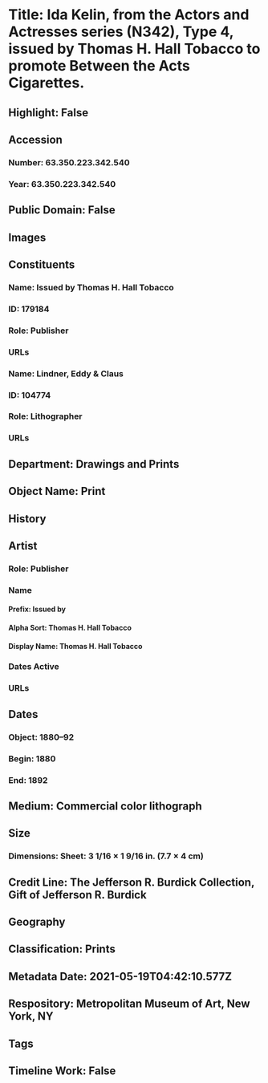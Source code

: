 # Title: Ida Kelin, from the Actors and Actresses series (N342), Type 4, issued by Thomas H. Hall Tobacco to promote Between the Acts Cigarettes.
## Highlight: False
## Accession
### Number: 63.350.223.342.540
### Year: 63.350.223.342.540
## Public Domain: False
## Images
## Constituents
### Name: Issued by Thomas H. Hall Tobacco
### ID: 179184
### Role: Publisher
### URLs
### Name: Lindner, Eddy &amp; Claus
### ID: 104774
### Role: Lithographer
### URLs
## Department: Drawings and Prints
## Object Name: Print
## History
## Artist
### Role: Publisher
### Name
#### Prefix: Issued by
#### Alpha Sort: Thomas H. Hall Tobacco
#### Display Name: Thomas H. Hall Tobacco
### Dates Active
### URLs
## Dates
### Object: 1880–92
### Begin: 1880
### End: 1892
## Medium: Commercial color lithograph
## Size
### Dimensions: Sheet: 3 1/16 × 1 9/16 in. (7.7 × 4 cm)
## Credit Line: The Jefferson R. Burdick Collection, Gift of Jefferson R. Burdick
## Geography
## Classification: Prints
## Metadata Date: 2021-05-19T04:42:10.577Z
## Respository: Metropolitan Museum of Art, New York, NY
## Tags
## Timeline Work: False